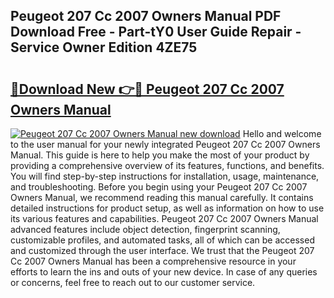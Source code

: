## Peugeot 207 Cc 2007 Owners Manual PDF Download Free - Part-tY0 User Guide Repair - Service Owner Edition 4ZE75

# <h2><a href="http://cf25941.oget.top/?id=Peugeot+207+Cc+2007+Owners+Manual">🔗Download New 👉🔴 Peugeot 207 Cc 2007 Owners Manual</a></h2>

[![Peugeot 207 Cc 2007 Owners Manual new download](https://i.imgur.com/5g1atiW.png)](http://cf25941.oget.top/?id=Peugeot+207+Cc+2007+Owners+Manual)
Hello and welcome to the user manual for your newly integrated Peugeot 207 Cc 2007 Owners Manual. This guide is here to help you make the most of your product by providing a comprehensive overview of its features, functions, and benefits. You will find step-by-step instructions for installation, usage, maintenance, and troubleshooting. Before you begin using your Peugeot 207 Cc 2007 Owners Manual, we recommend reading this manual carefully. It contains detailed instructions for product setup, as well as information on how to use its various features and capabilities. Peugeot 207 Cc 2007 Owners Manual advanced features include object detection, fingerprint scanning, customizable profiles, and automated tasks, all of which can be accessed and customized through the user interface. We trust that the Peugeot 207 Cc 2007 Owners Manual has been a comprehensive resource in your efforts to learn the ins and outs of your new device. In case of any queries or concerns, feel free to reach out to our customer service.
